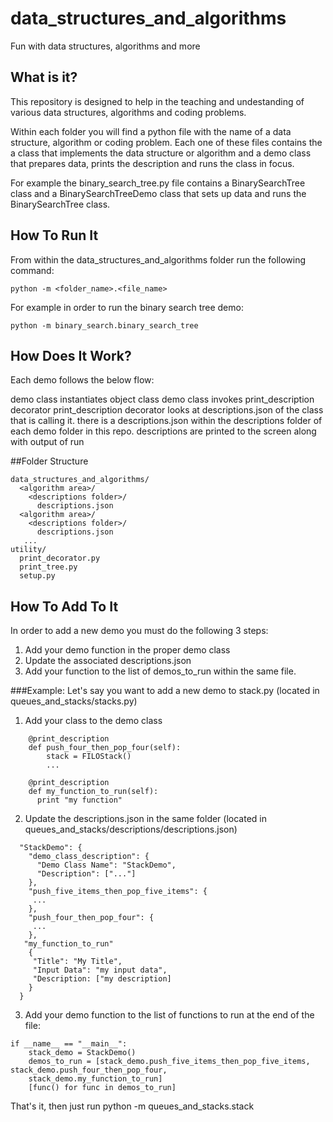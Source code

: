 # data_structures_and_algorithms
Fun with data structures, algorithms and more

## What is it?
This repository is designed to help in the teaching and undestanding of various data structures, algorithms and coding problems. 

Within each folder you will find a python file with the name of a data structure, algorithm or coding problem. Each one of these files
contains the a class that implements the data structure or algorithm and a demo class that prepares data, prints the description and
runs the class in focus. 

For example the binary_search_tree.py file contains a BinarySearchTree class and a BinarySearchTreeDemo class that sets up data and runs the
BinarySearchTree class. 

## How To Run It
From within the data_structures_and_algorithms folder run the following command:
```
python -m <folder_name>.<file_name>
```

For example in order to run the binary search tree demo:
```
python -m binary_search.binary_search_tree
```

## How  Does It Work?
Each demo follows the below flow: 

demo class instantiates object class
demo class invokes print_description decorator
print_description decorator looks at descriptions.json of the class that is calling it.
there is a descriptions.json within the descriptions folder of each demo folder in this repo. 
descriptions are printed to the screen along with output of run

##Folder Structure
```
data_structures_and_algorithms/
  <algorithm area>/
    <descriptions folder>/
      descriptions.json
  <algorithm area>/
    <descriptions folder>/
      descriptions.json
   ...
utility/
  print_decorator.py
  print_tree.py
  setup.py
```

## How To Add To It
In order to add a new demo you must do the following 3 steps:
1) Add your demo function in the proper demo class
2) Update the associated descriptions.json
3) Add your function to the list of demos_to_run within the same file.

###Example: 
Let's say you want to add a new demo to stack.py (located in queues_and_stacks/stacks.py)
1) Add your class to the demo class
```
    @print_description
    def push_four_then_pop_four(self):
        stack = FILOStack()
        ...
            
    @print_description
    def my_function_to_run(self):
      print "my function"

```
2) Update the descriptions.json in the same folder (located in queues_and_stacks/descriptions/descriptions.json)
```
  "StackDemo": {
    "demo_class_description": {
      "Demo Class Name": "StackDemo",
      "Description": ["..."]
    },
    "push_five_items_then_pop_five_items": {
     ...
    },
    "push_four_then_pop_four": {
     ...
    },
   "my_function_to_run"
    {
     "Title": "My Title", 
     "Input Data": "my input data",
     "Description: ["my description]
    }
  }
```
3) Add your demo function to the list of functions to run at the end of the file:
```
if __name__ == "__main__":
    stack_demo = StackDemo()
    demos_to_run = [stack_demo.push_five_items_then_pop_five_items, stack_demo.push_four_then_pop_four,
    stack_demo.my_function_to_run]
    [func() for func in demos_to_run]
```
That's it, then just run python -m queues_and_stacks.stack






